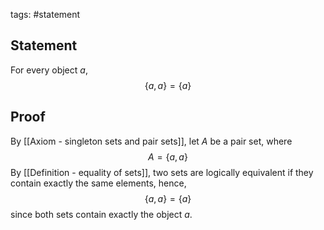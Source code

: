 tags: #statement 

## Statement

For every object $a$, 
$$ \{a, a\} = \{a\}$$
## Proof

By [[Axiom - singleton sets and pair sets]], let $A$ be a pair set, where
$$A = \{a, a\}$$
By [[Definition - equality of sets]], two sets are logically equivalent if they contain exactly the same elements, hence,
$$\{a, a\} = \{a\}$$
since both sets contain exactly the object $a$. 
